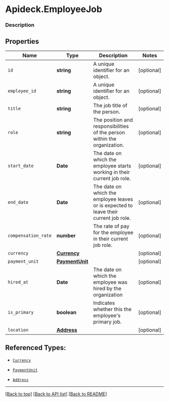 # Apideck.EmployeeJob

### Description

## Properties
Name | Type | Description | Notes
------------ | ------------- | ------------- | -------------
`id` | **string** | A unique identifier for an object. | [optional] 
`employee_id` | **string** | A unique identifier for an object. | [optional] 
`title` | **string** | The job title of the person. | [optional] 
`role` | **string** | The position and responsibilities of the person within the organization. | [optional] 
`start_date` | **Date** | The date on which the employee starts working in their current job role. | [optional] 
`end_date` | **Date** | The date on which the employee leaves or is expected to leave their current job role. | [optional] 
`compensation_rate` | **number** | The rate of pay for the employee in their current job role. | [optional] 
`currency` | [**Currency**](Currency.md) |  | [optional] 
`payment_unit` | [**PaymentUnit**](PaymentUnit.md) |  | [optional] 
`hired_at` | **Date** | The date on which the employee was hired by the organization | [optional] 
`is_primary` | **boolean** | Indicates whether this the employee\'s primary job. | [optional] 
`location` | [**Address**](Address.md) |  | [optional] 





## Referenced Types:







* [`Currency`](Currency.md)
* [`PaymentUnit`](PaymentUnit.md)


* [`Address`](Address.md)

---

[[Back to top]](#) [[Back to API list]](../../../../README.md#documentation-for-api-endpoints) [[Back to README]](../../../../README.md)


